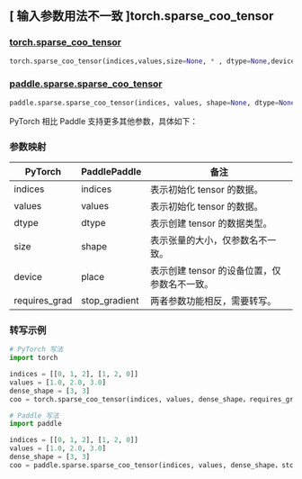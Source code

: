 ## [ 输入参数用法不一致 ]torch.sparse_coo_tensor

### [torch.sparse_coo_tensor](https://pytorch.org/docs/stable/generated/torch.sparse_coo_tensor.html?highlight=torch+sparse_coo_tensor#torch.sparse_coo_tensor)

```python
torch.sparse_coo_tensor(indices,values,size=None, * , dtype=None,device=None,requires_grad=False)
```

### [paddle.sparse.sparse_coo_tensor](https://www.paddlepaddle.org.cn/documentation/docs/zh/develop/api/paddle/sparse/sparse_coo_tensor_cn.html#sparse-coo-tensor)

```python
paddle.sparse.sparse_coo_tensor(indices, values, shape=None, dtype=None, place=None, stop_gradient=True)
```

PyTorch 相比 Paddle 支持更多其他参数，具体如下：

### 参数映射

|    PyTorch    | PaddlePaddle  |                    备注                     |
|  -----------  |  -----------  |  ----------------------------------------- |
|    indices    |    indices    |         表示初始化 tensor 的数据。          |
|    values     |    values     |         表示初始化 tensor 的数据。          |
|     dtype     |     dtype     |        表示创建 tensor 的数据类型。         |
|     size      |     shape     |      表示张量的大小，仅参数名不一致。       |
|    device     |     place     |  表示创建 tensor 的设备位置，仅参数名不一致。 |
| requires_grad | stop_gradient |     两者参数功能相反，需要转写。      |

### 转写示例

```python
# PyTorch 写法
import torch

indices = [[0, 1, 2], [1, 2, 0]]
values = [1.0, 2.0, 3.0]
dense_shape = [3, 3]
coo = torch.sparse_coo_tensor(indices, values, dense_shape，requires_grad=False)

# Paddle 写法
import paddle

indices = [[0, 1, 2], [1, 2, 0]]
values = [1.0, 2.0, 3.0]
dense_shape = [3, 3]
coo = paddle.sparse.sparse_coo_tensor(indices, values, dense_shape，stop_gradient= True)
```

